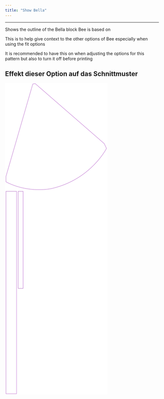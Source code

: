 ```yaml
---
title: "Show Bella"
---
```


---

Shows the outline of the Bella block Bee is based on

This is to help give context to the other options of Bee especially when using the fit options

<Note>

It is recommended to have this on when adjusting the options for this pattern but also to turn it off before printing

</Note>

## Effekt dieser Option auf das Schnittmuster

![This image shows the effect of this option by superimposing several variants that have a different value for this option](bee_bellaguide_sample.svg "Effect of this option on the pattern")
